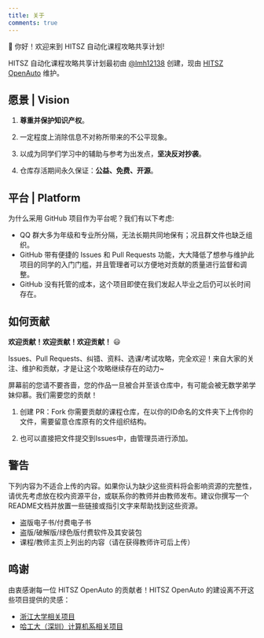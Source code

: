 ```yaml
---
title: 关于
comments: true
---
```


👋 你好！欢迎来到 HITSZ 自动化课程攻略共享计划!

<!--more-->

HITSZ 自动化课程攻略共享计划最初由 [@lmh12138](https://github.com/lmh12138) 创建，现由 [HITSZ OpenAuto](https://github.com/HITSZ-OpenAuto) 维护。

## 愿景 | Vision

1. **尊重并保护知识产权**。

2. 一定程度上消除信息不对称所带来的不公平现象。

3. 以成为同学们学习中的辅助与参考为出发点，**坚决反对抄袭**。

4. 仓库存活期间永久保证：**公益、免费、开源**。

## 平台 | Platform

为什么采用 GitHub 项目作为平台呢？我们有以下考虑:

- QQ 群大多为年级和专业所分隔，无法长期共同地保有；况且群文件也缺乏组织。
- GitHub 带有便捷的 Issues 和 Pull Requests 功能，大大降低了想参与维护此项目的同学的入门门槛，并且管理者可以方便地对贡献的质量进行监督和调整。
- GitHub 没有托管的成本，这个项目即使在我们发起人毕业之后仍可以长时间存在。

## 如何贡献

**欢迎贡献！欢迎贡献！欢迎贡献！** 😃

Issues、Pull Requests、纠错、资料、选课/考试攻略，完全欢迎！来自大家的关注、维护和贡献，才是让这个攻略继续存在的动力~

屏幕前的您请不要吝啬，您的作品一旦被合并至该仓库中，有可能会被无数学弟学妹仰慕。我们需要您的贡献！

1. 创建 PR：Fork 你需要贡献的课程仓库，在以你的ID命名的文件夹下上传你的文件，需要留意仓库原有的文件组织结构。

2. 也可以直接把文件提交到Issues中，由管理员进行添加。

## 警告

下列内容为不适合上传的内容。如果你认为缺少这些资料将会影响资源的完整性，请优先考虑放在校内资源平台，或联系你的教师并由教师发布。建议你撰写一个README文档并放置一些链接或指引文字来帮助找到这些资源。

- 盗版电子书/付费电子书
- 盗版/破解版/绿色版付费软件及其安装包
- 课程/教师主页上列出的内容（请在获得教师许可后上传）

## 鸣谢

由衷感谢每一位 HITSZ OpenAuto 的贡献者！HITSZ OpenAuto 的建设离不开这些项目提供的灵感：

- [浙江大学相关项目](https://github.com/QSCTech/zju-icicles)
- [哈工大（深圳）计算机系相关项目](https://github.com/hewei2001/HITSZ-OpenCS)
